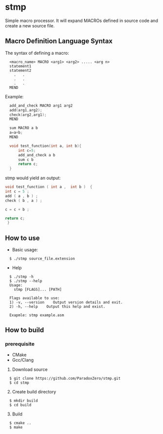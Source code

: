 # stmp
Simple macro processor. It will expand MACROs defined in source code and create a new source file.

## Macro Definition Language Syntax

The syntax of defining a macro:

```
  <macro_name> MACRO <arg1> <arg2> ..... <arg n>
  statement1
  statement2
    .   .
    .   .
    .   .
  MEND
```

Example:

```c
  add_and_check MACRO arg1 arg2
  add(arg1,arg2);
  check(arg2,arg1);
  MEND

  sum MACRO a b
  a=a+b;
  MEND

  void test_function(int a, int b){
      int c=5;
      add_and_check a b
      sum c b
      return c;
  }
```

stmp would yield an output:
```c
void test_function ( int a ,  int b )  {  
int c = 5 ;  
add ( a , b ) ;
check ( b , a ) ; 

c = c + b ;

return c; 
 }  
```

## How to use

* Basic usage:
```
  $ ./stmp source_file.extension
```

* Help
```
  $ ./stmp -h
  $ ./stmp --help
  Usage:
    stmp [FLAGS]... [PATH]

  Flags available to use:
  1) -v, --version    Output version details and exit.
  2) -h, --help    Output this help and exist.

  Exapmle: stmp example.asm
```
## How to build

### prerequisite

* CMake
* Gcc/Clang

1) Download source

```
  $ git clone https://github.com/ParadoxZero/stmp.git
  $ cd stmp
```

2) Create build directory
```
  $ mkdir build  
  $ cd build
```

3) Build
```
  $ cmake ..
  $ make
```
